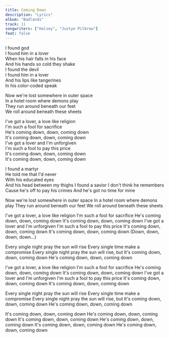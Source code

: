 ```yaml
---
title: Coming Down
description: "Lyrics"
album: "Badlands"
track: 11
songwriters: ["Halsey", "Justyn Pilbrow"]
feat: false
---
```


<p className="verse-one">
I found god <br />
I found him in a lover <br />
When his hair falls in his face <br />
And his hands so cold they shake <br />
I found the devil <br />
I found him in a lover <br />
And his lips like tangerines <br />
In his color-coded speak <br />
</p>

<p className="pre-chorus">
Now we're lost somewhere in outer space <br />
In a hotel room where demons play <br />
They run around beneath our feet <br />
We roll around beneath these sheets <br />
</p>
<p className="chorus">
I've got a lover, a love like religion <br />
I'm such a fool for sacrifice <br />
He's coming down, down, coming down <br />
It's coming down, down, coming down <br />
I've got a lover and I'm unforgiven <br />
I'm such a fool to pay this price <br />
It's coming down, down, coming down <br />
It's coming down, down, coming down <br />
</p>
<p className="verse-two">
I found a martyr <br />
He told me that I'd never <br />
With his educated eyes <br />
And his head between my thighs
I found a savior
I don't think he remembers
Cause he's off to pay his crimes
And he's got no time for mine
</p>
<p className="pre-chorus">
Now we're lost somewhere in outer space
In a hotel room where demons play
They run around beneath our feet
We roll around beneath these sheets
</p>
<p className="chorus">
I've got a lover, a love like religion
I'm such a fool for sacrifice
He's coming down, down, coming down
It's coming down, down, coming down
I've got a lover and I'm unforgiven
I'm such a fool to pay this price
It's coming down, down, coming down
It's coming down, down, coming down
(Down, down, down, down...)
</p>
<p className="bridge">
Every single night pray the sun will rise
Every single time make a compromise
Every single night pray the sun will rise, but
It's coming down, down, coming down
He's coming down, down, coming down
</p>
<p className="chorus">
I've got a lover, a love like religion
I'm such a fool for sacrifice
He's coming down, down, coming down
It's coming down, down, coming down
I've got a lover and I'm unforgiven
I'm such a fool to pay this price
It's coming down, down, coming down
It's coming down, down, coming down
</p>
<p className="bridge">
Every single night pray the sun will rise
Every single time make a compromise
Every single night pray the sun will rise, but
It's coming down, down, coming down
He's coming down, down, coming down
</p>
<p className="outro">
It's coming down, down, coming down
He's coming down, down, coming down
It's coming down, down, coming down
He's coming down, down, coming down
It's coming down, down, coming down
He's coming down, down, coming down
</p>
